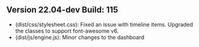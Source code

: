 ## Version 22.04-dev Build: 115
* (dist/css/stylesheet.css): Fixed an issue with timeline items. Upgraded the classes to support font-awesome v6.
* (dist/js/engine.js): Minor changes to the dashboard
